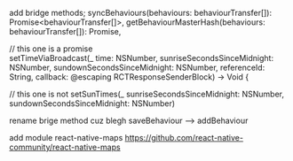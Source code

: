 add bridge methods;
  syncBehaviours(behaviours: behaviourTransfer[]): Promise<behaviourTransfer[]>,
  getBehaviourMasterHash(behaviours: behaviourTransfer[]): Promise<number>,
  
  // this one is a promise  
  setTimeViaBroadcast(_ time: NSNumber, sunriseSecondsSinceMidnight: NSNumber, sundownSecondsSinceMidnight: NSNumber, referenceId: String, callback: @escaping RCTResponseSenderBlock) -> Void {
  
  // this one is not
  setSunTimes(_ sunriseSecondsSinceMidnight: NSNumber, sundownSecondsSinceMidnight: NSNumber)
   
rename brige method cuz blegh
    saveBehaviour --> addBehaviour
    
add module react-native-maps
https://github.com/react-native-community/react-native-maps